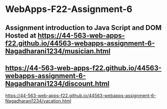 # WebApps-F22-Assignment-6
Assignment introduction to Java Script and DOM
Hosted at <https://44-563-web-apps-f22.github.io/44563-webapps-assignment-6-Nagadharani1234/musician.html>
---
<https://44-563-web-apps-f22.github.io/44563-webapps-assignment-6-Nagadharani1234/discount.html>
---
<https://44-563-web-apps-f22.github.io/44563-webapps-assignment-6-Nagadharani1234/vacation.html>